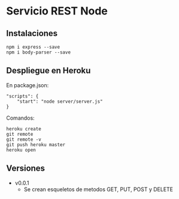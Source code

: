 # Servicio REST Node

## Instalaciones

```
npm i express --save
npm i body-parser --save
```

## Despliegue en Heroku

En package.json:
```
"scripts": {
    "start": "node server/server.js"
}
```

Comandos:
```
heroku create
git remote
git remote -v
git push heroku master
heroku open
```

## Versiones

- v0.0.1
    * Se crean esqueletos de metodos GET, PUT, POST y DELETE
    

